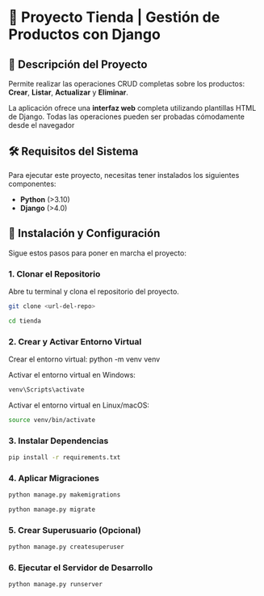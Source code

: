 # 🏪 Proyecto Tienda | Gestión de Productos con Django

## 📝 Descripción del Proyecto

Permite realizar las operaciones CRUD completas sobre los productos: **Crear**, **Listar**, **Actualizar** y **Eliminar**.

La aplicación ofrece una **interfaz web** completa utilizando plantillas HTML de Django. Todas las operaciones pueden ser probadas cómodamente desde el navegador

## 🛠️ Requisitos del Sistema

Para ejecutar este proyecto, necesitas tener instalados los siguientes componentes:

* **Python** (>3.10)
* **Django** (>4.0)

## 🚀 Instalación y Configuración

Sigue estos pasos para poner en marcha el proyecto:

### 1. Clonar el Repositorio

Abre tu terminal y clona el repositorio del proyecto.

```bash
git clone <url-del-repo>

cd tienda
```

### 2. Crear y Activar Entorno Virtual

Crear el entorno virtual:
python -m venv venv

Activar el entorno virtual en Windows:

```bash
venv\Scripts\activate
```

Activar el entorno virtual en Linux/macOS:

```bash
source venv/bin/activate
```

### 3. Instalar Dependencias

```bash
pip install -r requirements.txt
```

### 4. Aplicar Migraciones

```bash
python manage.py makemigrations

python manage.py migrate
```

### 5. Crear Superusuario (Opcional)

```bash
python manage.py createsuperuser
```

### 6. Ejecutar el Servidor de Desarrollo

```bash
python manage.py runserver
```